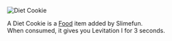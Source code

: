 ![Diet Cookie](https://raw.githubusercontent.com/TheBusyBiscuit/Slimefun4-Wiki/master/images/item-fortune-cookie.png)

A Diet Cookie is a [Food](https://github.com/TheBusyBiscuit/Slimefun4/wiki/Food) item added by Slimefun.<br>
When consumed, it gives you Levitation I for 3 seconds.
